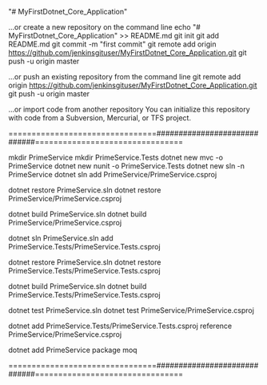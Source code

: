 "# MyFirstDotnet_Core_Application" 


…or create a new repository on the command line
echo "# MyFirstDotnet_Core_Application" >> README.md
git init
git add README.md
git commit -m "first commit"
git remote add origin https://github.com/jenkinsgituser/MyFirstDotnet_Core_Application.git
git push -u origin master
                
…or push an existing repository from the command line
git remote add origin https://github.com/jenkinsgituser/MyFirstDotnet_Core_Application.git
git push -u origin master

…or import code from another repository
You can initialize this repository with code from a Subversion, Mercurial, or TFS project.

================================#############################================================

mkdir PrimeService
mkdir PrimeService.Tests
dotnet new mvc -o PrimeService
dotnet new nunit -o PrimeService.Tests
dotnet new sln -n PrimeService
dotnet sln add PrimeService/PrimeService.csproj

dotnet restore PrimeService.sln
dotnet restore PrimeService/PrimeService.csproj

dotnet build PrimeService.sln
dotnet build PrimeService/PrimeService.csproj

dotnet sln PrimeService.sln add PrimeService.Tests/PrimeService.Tests.csproj

dotnet restore PrimeService.sln
dotnet restore PrimeService.Tests/PrimeService.Tests.csproj

dotnet build PrimeService.sln
dotnet build PrimeService.Tests/PrimeService.Tests.csproj

dotnet test PrimeService.sln
dotnet test PrimeService/PrimeService.csproj

dotnet add PrimeService.Tests/PrimeService.Tests.csproj reference PrimeService/PrimeService.csproj

dotnet add PrimeService package moq

================================#############################================================